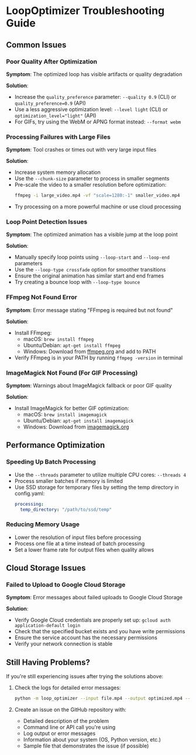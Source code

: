 # LoopOptimizer Troubleshooting Guide

## Common Issues

### Poor Quality After Optimization

**Symptom**: The optimized loop has visible artifacts or quality degradation

**Solution**: 
- Increase the `quality_preference` parameter: `--quality 0.9` (CLI) or `quality_preference=0.9` (API)
- Use a less aggressive optimization level: `--level light` (CLI) or `optimization_level="light"` (API)
- For GIFs, try using the WebM or APNG format instead: `--format webm`

### Processing Failures with Large Files

**Symptom**: Tool crashes or times out with very large input files

**Solution**: 
- Increase system memory allocation
- Use the `--chunk-size` parameter to process in smaller segments
- Pre-scale the video to a smaller resolution before optimization:
  ```bash
  ffmpeg -i large_video.mp4 -vf "scale=1280:-1" smaller_video.mp4
  ```
- Try processing on a more powerful machine or use cloud processing

### Loop Point Detection Issues

**Symptom**: The optimized animation has a visible jump at the loop point

**Solution**:
- Manually specify loop points using `--loop-start` and `--loop-end` parameters
- Use the `--loop-type crossfade` option for smoother transitions
- Ensure the original animation has similar start and end frames
- Try creating a bounce loop with `--loop-type bounce`

### FFmpeg Not Found Error

**Symptom**: Error message stating "FFmpeg is required but not found"

**Solution**:
- Install FFmpeg:
  - macOS: `brew install ffmpeg`
  - Ubuntu/Debian: `apt-get install ffmpeg`
  - Windows: Download from [ffmpeg.org](https://ffmpeg.org/download.html) and add to PATH
- Verify FFmpeg is in your PATH by running `ffmpeg -version` in terminal

### ImageMagick Not Found (For GIF Processing)

**Symptom**: Warnings about ImageMagick fallback or poor GIF quality

**Solution**:
- Install ImageMagick for better GIF optimization:
  - macOS: `brew install imagemagick`
  - Ubuntu/Debian: `apt-get install imagemagick`
  - Windows: Download from [imagemagick.org](https://imagemagick.org/script/download.php)

## Performance Optimization

### Speeding Up Batch Processing

- Use the `--threads` parameter to utilize multiple CPU cores: `--threads 4`
- Process smaller batches if memory is limited
- Use SSD storage for temporary files by setting the temp directory in config.yaml:
  ```yaml
  processing:
    temp_directory: "/path/to/ssd/temp"
  ```

### Reducing Memory Usage

- Lower the resolution of input files before processing
- Process one file at a time instead of batch processing
- Set a lower frame rate for output files when quality allows

## Cloud Storage Issues

### Failed to Upload to Google Cloud Storage

**Symptom**: Error messages about failed uploads to Google Cloud Storage

**Solution**:
- Verify Google Cloud credentials are properly set up: `gcloud auth application-default login`
- Check that the specified bucket exists and you have write permissions
- Ensure the service account has the necessary permissions
- Verify your network connection is stable

## Still Having Problems?

If you're still experiencing issues after trying the solutions above:

1. Check the logs for detailed error messages:
   ```bash
   python -m loop_optimizer --input file.mp4 --output optimized.mp4 --debug > log.txt 2>&1
   ```

2. Create an issue on the GitHub repository with:
   - Detailed description of the problem
   - Command line or API call you're using
   - Log output or error messages
   - Information about your system (OS, Python version, etc.)
   - Sample file that demonstrates the issue (if possible)